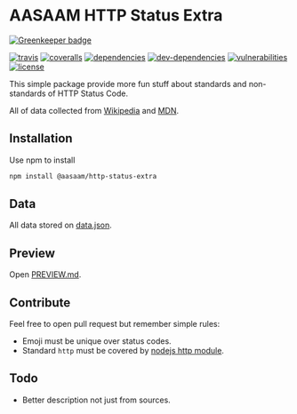# AASAAM HTTP Status Extra

[![Greenkeeper badge](https://badges.greenkeeper.io/AASAAM/http-status-extra.svg)](https://greenkeeper.io/)

[![travis](https://img.shields.io/travis/AASAAM/http-status-extra.svg)](https://badgen.net/travis/AASAAM/http-status-extra)
[![coveralls](https://img.shields.io/coveralls/github/AASAAM/http-status-extra.svg)](https://coveralls.io/github/AASAAM/http-status-extra)
[![dependencies](https://img.shields.io/david/AASAAM/http-status-extra.svg)](https://david-dm.org/AASAAM/http-status-extra)
[![dev-dependencies](https://img.shields.io/david/dev/AASAAM/http-status-extra.svg)](https://david-dm.org/AASAAM/http-status-extra?type=dev)
[![vulnerabilities](https://img.shields.io/snyk/vulnerabilities/github/AASAAM/http-status-extra.svg)](https://snyk.io/test/github/AASAAM/http-status-extra)
[![license](https://img.shields.io/github/license/AASAAM/http-status-extra.svg)](./LICENSE)

This simple package provide more fun stuff about standards and non-standards of HTTP Status Code.

All of data collected from [Wikipedia](https://en.wikipedia.org/wiki/List_of_HTTP_status_codes) and [MDN](https://developer.mozilla.org/en-US/docs/Web/HTTP/Status).

## Installation

Use npm to install

```bash
npm install @aasaam/http-status-extra
```

## Data

All data stored on [data.json](./data.json).

## Preview

Open [PREVIEW.md](./PREVIEW.md).

## Contribute

Feel free to open pull request but remember simple rules:

* Emoji must be unique over status codes.
* Standard `http` must be covered by [nodejs http module](https://nodejs.org/api/http.html#http_http_status_codes).

## Todo

* Better description not just from sources.
